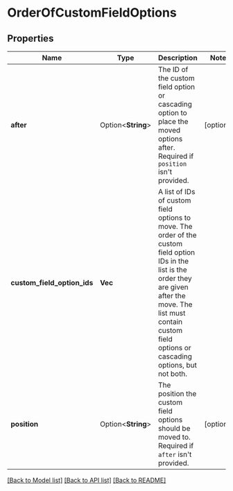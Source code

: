 # OrderOfCustomFieldOptions

## Properties

Name | Type | Description | Notes
------------ | ------------- | ------------- | -------------
**after** | Option<**String**> | The ID of the custom field option or cascading option to place the moved options after. Required if `position` isn't provided. | [optional]
**custom_field_option_ids** | **Vec<String>** | A list of IDs of custom field options to move. The order of the custom field option IDs in the list is the order they are given after the move. The list must contain custom field options or cascading options, but not both. | 
**position** | Option<**String**> | The position the custom field options should be moved to. Required if `after` isn't provided. | [optional]

[[Back to Model list]](../README.md#documentation-for-models) [[Back to API list]](../README.md#documentation-for-api-endpoints) [[Back to README]](../README.md)


